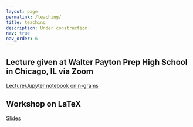 ```yaml
---
layout: page
permalink: /teaching/
title: teaching
description: Under construction!
nav: true
nav_order: 6
---
```


## Lecture given at Walter Payton Prep High School in Chicago, IL via Zoom

[Lecture/Jupyter notebook on n-grams](https://ddegenaro.github.io/assets/jupyter/n_grams.ipynb)

## Workshop on LaTeX

[Slides](https://ddegenaro.github.io/assets/pdf/LaTeX_Workshop.pdf)
